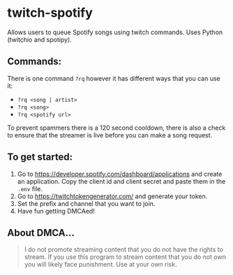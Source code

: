 # twitch-spotify
Allows users to queue Spotify songs using twitch commands. Uses Python (twitchio and spotipy).

## Commands:
There is one command ``?rq`` however it has different ways that you can use it:
- ``?rq <song | artist>``
- ``?rq <song>``
- ``?rq <spotify url>``

To prevent spammers there is a 120 second cooldown, there is also a check to ensure that the streamer is live before you can make a song request.

## To get started:
1. Go to https://developer.spotify.com/dashboard/applications and create an application. Copy the client id and client secret and paste them in the ``.env`` file.
2. Go to https://twitchtokengenerator.com/ and generate your token.
3. Set the prefix and channel that you want to join.
4. Have fun getting DMCAed!


## About DMCA...
> I do not promote streaming content that you do not have the rights to stream. If you use this program to stream content that you do not own you will likely face punishment. Use at your own risk.
